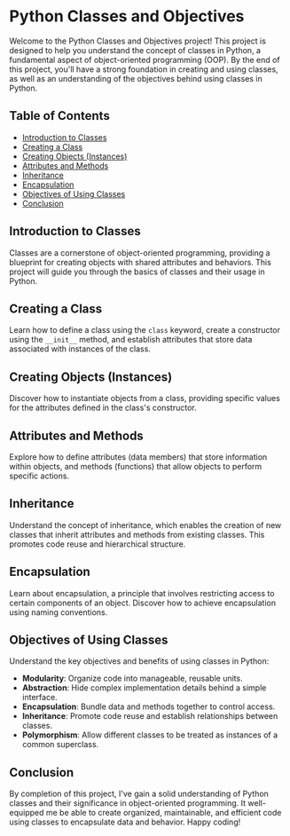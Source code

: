 # Python Classes and Objectives

Welcome to the Python Classes and Objectives project! This project is designed to help you understand the concept of classes in Python, a fundamental aspect of object-oriented programming (OOP). By the end of this project, you'll have a strong foundation in creating and using classes, as well as an understanding of the objectives behind using classes in Python.

## Table of Contents

- [Introduction to Classes](#introduction-to-classes)
- [Creating a Class](#creating-a-class)
- [Creating Objects (Instances)](#creating-objects-instances)
- [Attributes and Methods](#attributes-and-methods)
- [Inheritance](#inheritance)
- [Encapsulation](#encapsulation)
- [Objectives of Using Classes](#objectives-of-using-classes)
- [Conclusion](#conclusion)

## Introduction to Classes

Classes are a cornerstone of object-oriented programming, providing a blueprint for creating objects with shared attributes and behaviors. This project will guide you through the basics of classes and their usage in Python.

## Creating a Class

Learn how to define a class using the `class` keyword, create a constructor using the `__init__` method, and establish attributes that store data associated with instances of the class.

## Creating Objects (Instances)

Discover how to instantiate objects from a class, providing specific values for the attributes defined in the class's constructor.

## Attributes and Methods

Explore how to define attributes (data members) that store information within objects, and methods (functions) that allow objects to perform specific actions.

## Inheritance

Understand the concept of inheritance, which enables the creation of new classes that inherit attributes and methods from existing classes. This promotes code reuse and hierarchical structure.

## Encapsulation

Learn about encapsulation, a principle that involves restricting access to certain components of an object. Discover how to achieve encapsulation using naming conventions.

## Objectives of Using Classes

Understand the key objectives and benefits of using classes in Python:
- **Modularity**: Organize code into manageable, reusable units.
- **Abstraction**: Hide complex implementation details behind a simple interface.
- **Encapsulation**: Bundle data and methods together to control access.
- **Inheritance**: Promote code reuse and establish relationships between classes.
- **Polymorphism**: Allow different classes to be treated as instances of a common superclass.

## Conclusion

By completion of this project, I've gain a solid understanding of Python classes and their significance in object-oriented programming. It well-equipped me be able to create organized, maintainable, and efficient code using classes to encapsulate data and behavior. Happy coding!

